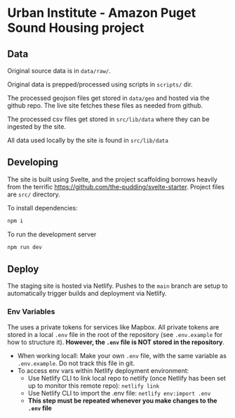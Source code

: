 # Urban Institute - Amazon Puget Sound Housing project

## Data

Original source data is in `data/raw/`.

Original data is prepped/processed using scripts in `scripts/` dir.

The processed geojson files get stored in `data/geo` and hosted via the github repo. The live site fetches these files as needed from github.

The processed csv files get stored in `src/lib/data` where they can be ingested by the site.

All data used locally by the site is found in `src/lib/data`

## Developing

The site is built using Svelte, and the project scaffolding borrows heavily from the terrific https://github.com/the-pudding/svelte-starter. Project files are `src/` directory.

To install dependencies:

```bash
npm i
```

To run the development server

```bash
npm run dev
```

## Deploy

The staging site is hosted via Netlify. Pushes to the `main` branch are setup to automatically trigger builds and deployment via Netlify.

### Env Variables

The uses a private tokens for services like Mapbox. All private tokens are stored in a local `.env` file in the root of the repository (see `.env.example` for how to structure it). **However, the `.env` file is NOT stored in the repository**.

- When working locall: Make your own `.env` file, with the same variable as `.env.example`. Do not track this file in git.
- To access env vars within Netlify deployment environment:
  - Use Netlify CLI to link local repo to netlify (once Netlify has been set up to monitor this remote repo): `netlify link`
  - Use Netlify CLI to import the .env file: `netlify env:import .env`
  - **This step must be repeated whenever you make changes to the `.env` file**
